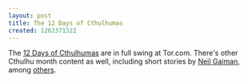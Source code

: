 ```yaml
---
layout: post
title: The 12 Days of Cthulhumas
created: 1262371322
---
```

The [12 Days of Cthulhumas](http://www.tor.com/index.php?option=com_content&view=blog&id=58543) are in full swing at Tor.com.  There's other Cthulhu month content as well, including short stories by [Neil Gaiman](http://www.tor.com/index.php?option=com_content&view=blog&id=58523), among [others](http://www.tor.com/index.php?option=com_content&view=blog&id=58564).

